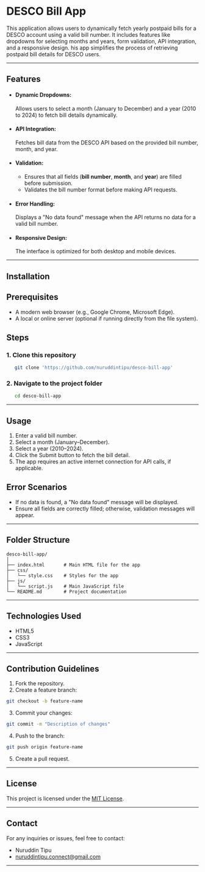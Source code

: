 # DESCO Bill App

This application allows users to dynamically fetch yearly postpaid bills for a DESCO account using a valid bill number. 
It includes features like dropdowns for selecting months and years, form validation, API integration, and a responsive design.
his app simplifies the process of retrieving postpaid bill details for DESCO users.
****


## Features

- #### **Dynamic Dropdowns:**  
  Allows users to select a month (January to December) and a year (2010 to 2024) to fetch bill details dynamically.

- #### **API Integration:**  
  Fetches bill data from the DESCO API based on the provided bill number, month, and year.

- #### **Validation:**
    - Ensures that all fields (**bill number**, **month**, and **year**) are filled before submission.
    - Validates the bill number format before making API requests.

- #### **Error Handling:**  
  Displays a "No data found" message when the API returns no data for a valid bill number.

- #### **Responsive Design:**  
  The interface is optimized for both desktop and mobile devices.
****


## Installation
## Prerequisites
-  A modern web browser (e.g., Google Chrome, Microsoft Edge).
-  A local or online server (optional if running directly from the file system).



## Steps
### 1. Clone this repository
```bash
   git clone 'https://github.com/nuruddintipu/desco-bill-app'
```
### 2. Navigate to the project folder 
```bash
   cd desco-bill-app
```
****



## Usage
 1. Enter a valid bill number.
 2. Select a month (January–December).
 3. Select a year (2010–2024).
 4. Click the Submit button to fetch the bill detail.
 5. The app requires an active internet connection for API calls, if applicable.


## Error Scenarios
- If no data is found, a "No data found" message will be displayed.
- Ensure all fields are correctly filled; otherwise, validation messages will appear.
****


## Folder Structure
```
desco-bill-app/
│
├── index.html       # Main HTML file for the app
├── css/
│   └── style.css    # Styles for the app
├── js/
│   └── script.js    # Main JavaScript file
└── README.md        # Project documentation
```
****


## Technologies Used
* HTML5
* CSS3
* JavaScript
****



## Contribution Guidelines
1. Fork the repository.
2. Create a feature branch:
```bash
git checkout -b feature-name
```
3. Commit your changes:
```bash
git commit -m "Description of changes"
```
4. Push to the branch:
```bash
git push origin feature-name
```
5. Create a pull request.
****



## License
This project is licensed under the [MIT License](LICENSE).
****

## Contact
For any inquiries or issues, feel free to contact:
- Nuruddin Tipu
- [nuruddintipu.connect@gmail.com](mailto:nuruddintipu.connect@gmail.com)
****